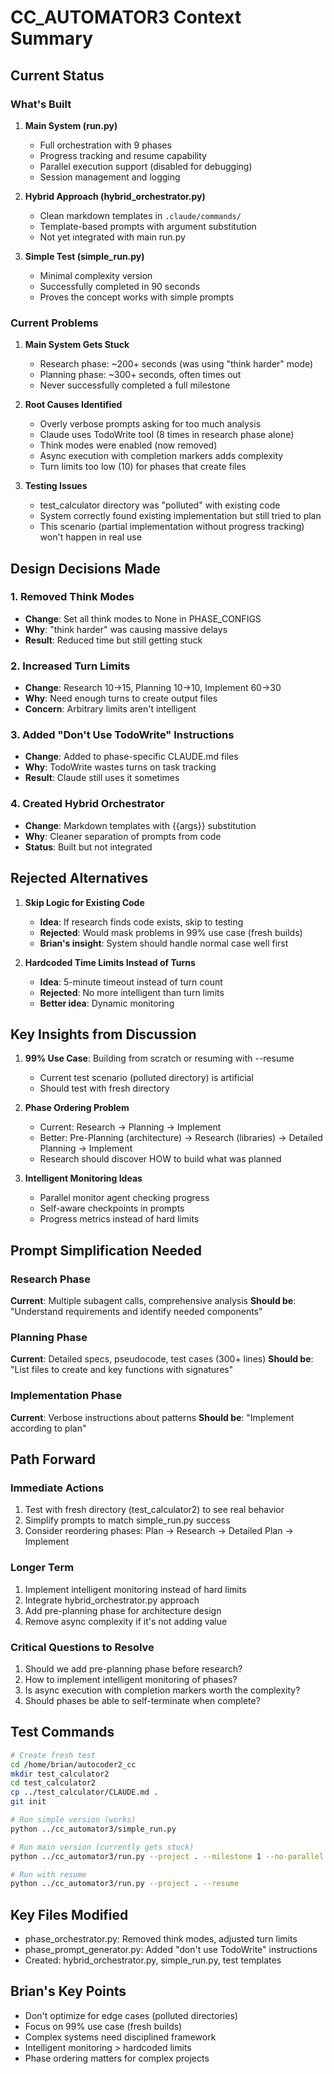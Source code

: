 # CC_AUTOMATOR3 Context Summary

## Current Status

### What's Built
1. **Main System (run.py)**
   - Full orchestration with 9 phases
   - Progress tracking and resume capability
   - Parallel execution support (disabled for debugging)
   - Session management and logging

2. **Hybrid Approach (hybrid_orchestrator.py)**
   - Clean markdown templates in `.claude/commands/`
   - Template-based prompts with argument substitution
   - Not yet integrated with main run.py

3. **Simple Test (simple_run.py)**
   - Minimal complexity version
   - Successfully completed in 90 seconds
   - Proves the concept works with simple prompts

### Current Problems

1. **Main System Gets Stuck**
   - Research phase: ~200+ seconds (was using "think harder" mode)
   - Planning phase: ~300+ seconds, often times out
   - Never successfully completed a full milestone

2. **Root Causes Identified**
   - Overly verbose prompts asking for too much analysis
   - Claude uses TodoWrite tool (8 times in research phase alone)
   - Think modes were enabled (now removed)
   - Async execution with completion markers adds complexity
   - Turn limits too low (10) for phases that create files

3. **Testing Issues**
   - test_calculator directory was "polluted" with existing code
   - System correctly found existing implementation but still tried to plan
   - This scenario (partial implementation without progress tracking) won't happen in real use

## Design Decisions Made

### 1. Removed Think Modes
- **Change**: Set all think modes to None in PHASE_CONFIGS
- **Why**: "think harder" was causing massive delays
- **Result**: Reduced time but still getting stuck

### 2. Increased Turn Limits
- **Change**: Research 10→15, Planning 10→10, Implement 60→30
- **Why**: Need enough turns to create output files
- **Concern**: Arbitrary limits aren't intelligent

### 3. Added "Don't Use TodoWrite" Instructions
- **Change**: Added to phase-specific CLAUDE.md files
- **Why**: TodoWrite wastes turns on task tracking
- **Result**: Claude still uses it sometimes

### 4. Created Hybrid Orchestrator
- **Change**: Markdown templates with {{args}} substitution
- **Why**: Cleaner separation of prompts from code
- **Status**: Built but not integrated

## Rejected Alternatives

1. **Skip Logic for Existing Code**
   - **Idea**: If research finds code exists, skip to testing
   - **Rejected**: Would mask problems in 99% use case (fresh builds)
   - **Brian's insight**: System should handle normal case well first

2. **Hardcoded Time Limits Instead of Turns**
   - **Idea**: 5-minute timeout instead of turn count
   - **Rejected**: No more intelligent than turn limits
   - **Better idea**: Dynamic monitoring

## Key Insights from Discussion

1. **99% Use Case**: Building from scratch or resuming with --resume
   - Current test scenario (polluted directory) is artificial
   - Should test with fresh directory

2. **Phase Ordering Problem**
   - Current: Research → Planning → Implement
   - Better: Pre-Planning (architecture) → Research (libraries) → Detailed Planning → Implement
   - Research should discover HOW to build what was planned

3. **Intelligent Monitoring Ideas**
   - Parallel monitor agent checking progress
   - Self-aware checkpoints in prompts
   - Progress metrics instead of hard limits

## Prompt Simplification Needed

### Research Phase
**Current**: Multiple subagent calls, comprehensive analysis
**Should be**: "Understand requirements and identify needed components"

### Planning Phase  
**Current**: Detailed specs, pseudocode, test cases (300+ lines)
**Should be**: "List files to create and key functions with signatures"

### Implementation Phase
**Current**: Verbose instructions about patterns
**Should be**: "Implement according to plan"

## Path Forward

### Immediate Actions
1. Test with fresh directory (test_calculator2) to see real behavior
2. Simplify prompts to match simple_run.py success
3. Consider reordering phases: Plan → Research → Detailed Plan → Implement

### Longer Term
1. Implement intelligent monitoring instead of hard limits
2. Integrate hybrid_orchestrator.py approach
3. Add pre-planning phase for architecture design
4. Remove async complexity if it's not adding value

### Critical Questions to Resolve
1. Should we add pre-planning phase before research?
2. How to implement intelligent monitoring of phases?
3. Is async execution with completion markers worth the complexity?
4. Should phases be able to self-terminate when complete?

## Test Commands

```bash
# Create fresh test
cd /home/brian/autocoder2_cc
mkdir test_calculator2
cd test_calculator2
cp ../test_calculator/CLAUDE.md .
git init

# Run simple version (works)
python ../cc_automator3/simple_run.py

# Run main version (currently gets stuck)
python ../cc_automator3/run.py --project . --milestone 1 --no-parallel --no-file-parallel

# Run with resume
python ../cc_automator3/run.py --project . --resume
```

## Key Files Modified
- phase_orchestrator.py: Removed think modes, adjusted turn limits
- phase_prompt_generator.py: Added "don't use TodoWrite" instructions
- Created: hybrid_orchestrator.py, simple_run.py, test templates

## Brian's Key Points
- Don't optimize for edge cases (polluted directories)
- Focus on 99% use case (fresh builds)
- Complex systems need disciplined framework
- Intelligent monitoring > hardcoded limits
- Phase ordering matters for complex projects